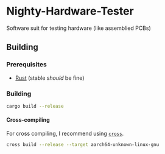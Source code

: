 # Nighty-Hardware-Tester

Software suit for testing hardware (like assemblied PCBs)

## Building

### Prerequisites

- [Rust](https://www.rust-lang.org/) (stable _should_ be fine)

### Building

```bash
cargo build --release
```

#### Cross-compiling

For cross compiling, I recommend using [`cross`](https://github.com/cross-rs/cross).

```bash
cross build --release --target aarch64-unknown-linux-gnu
```
